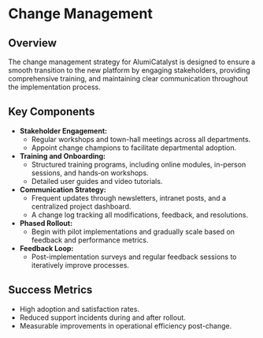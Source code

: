 # Change Management

## Overview
The change management strategy for AlumiCatalyst is designed to ensure a smooth transition to the new platform by engaging stakeholders, providing comprehensive training, and maintaining clear communication throughout the implementation process.

## Key Components
- **Stakeholder Engagement:**  
  - Regular workshops and town-hall meetings across all departments.  
  - Appoint change champions to facilitate departmental adoption.
- **Training and Onboarding:**  
  - Structured training programs, including online modules, in-person sessions, and hands‑on workshops.
  - Detailed user guides and video tutorials.
- **Communication Strategy:**  
  - Frequent updates through newsletters, intranet posts, and a centralized project dashboard.
  - A change log tracking all modifications, feedback, and resolutions.
- **Phased Rollout:**  
  - Begin with pilot implementations and gradually scale based on feedback and performance metrics.
- **Feedback Loop:**  
  - Post-implementation surveys and regular feedback sessions to iteratively improve processes.

## Success Metrics
- High adoption and satisfaction rates.
- Reduced support incidents during and after rollout.
- Measurable improvements in operational efficiency post-change.
